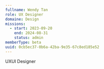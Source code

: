 ```yaml
---
fullname: Wendy Tan
role: UX Designer
domaine: Design
missions:
  - start: 2023-09-20
    end: 2024-08-31
    status: admin
memberType: beta
uuid: 0cb5ec37-0b6a-42ba-9e35-67c8ed185e52
---
```

UXUI Designer